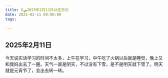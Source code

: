 ```yaml
---
title: G🛹2025年2月11日以往日记
date: 2025-02-11 00:00:00
tags:

---
```


## 2025年2月11日
今天说实话学习的时间不太多，上午在学习，中午吃了火锅以后就是睡觉，晚上又和我妈出去了一圈。天气一直是阴天，不过没有下雪，是不是明天就下雪了。明天就是元宵节了，会出去转一转。